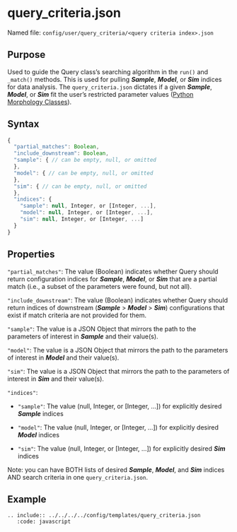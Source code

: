 # query_criteria.json

Named file: `config/user/query_criteria/<query criteria index>.json`

## Purpose

Used to guide the Query class’s searching algorithm in the
`run()` and `_match()` methods. This is used for pulling **_Sample_**,
**_Model_**, or **_Sim_** indices for data analysis. The
`query_criteria.json` dictates if a given **_Sample_**, **_Model_**,
or **_Sim_** fit the user’s restricted parameter values ([Python Morphology Classes](../../Running_ASCENT/Usage.md#data-analysis-tools)).

## Syntax

```javascript
{
  "partial_matches": Boolean,
  "include_downstream": Boolean,
  "sample": { // can be empty, null, or omitted
  },
  "model": { // can be empty, null, or omitted
  },
  "sim": { // can be empty, null, or omitted
  },
  "indices": {
    "sample": null, Integer, or [Integer, ...],
    "model": null, Integer, or [Integer, ...],
    "sim": null, Integer, or [Integer, ...]
  }
}
```

## Properties

`"partial_matches"`: The value (Boolean) indicates whether Query should
return configuration indices for **_Sample_**, **_Model_**, or **_Sim_**
that are a partial match (i.e., a subset of the parameters were found,
but not all).

`"include_downstream"`: The value (Boolean) indicates whether Query
should return indices of downstream (**_Sample_** \> **_Model_** \>
**_Sim_**) configurations that exist if match criteria are not provided
for them.

`"sample"`: The value is a JSON Object that mirrors the path to the
parameters of interest in **_Sample_** and their value(s).

`"model"`: The value is a JSON Object that mirrors the path to the
parameters of interest in **_Model_** and their value(s).

`"sim"`: The value is a JSON Object that mirrors the path to the
parameters of interest in **_Sim_** and their value(s).

`"indices"`:

- `"sample"`: The value (null, Integer, or \[Integer, …\]) for
  explicitly desired **_Sample_** indices

- `"model"`: The value (null, Integer, or \[Integer, …\]) for explicitly
  desired **_Model_** indices

- `"sim"`: The value (null, Integer, or \[Integer, …\]) for explicitly
  desired **_Sim_** indices

Note: you can have BOTH lists of desired **_Sample_**, **_Model_**, and
**_Sim_** indices AND search criteria in one `query_criteria.json`.

## Example

```{eval-rst}
.. include:: ../../../../config/templates/query_criteria.json
   :code: javascript
```

